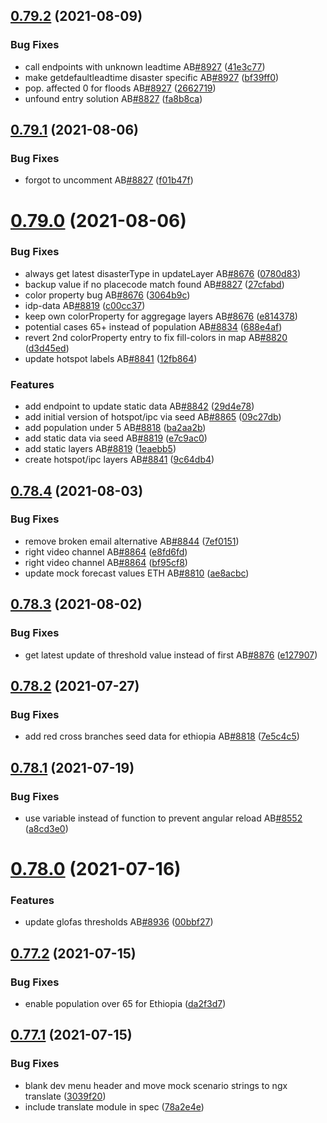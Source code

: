 ## [0.79.2](https://github.com/rodekruis/IBF-system/compare/v0.79.1...v0.79.2) (2021-08-09)


### Bug Fixes

* call endpoints with unknown leadtime AB[#8927](https://github.com/rodekruis/IBF-system/issues/8927) ([41e3c77](https://github.com/rodekruis/IBF-system/commit/41e3c7735ac97b28e6ecd40b515dfa9497cca3a8))
* make getdefaultleadtime disaster specific AB[#8927](https://github.com/rodekruis/IBF-system/issues/8927) ([bf39ff0](https://github.com/rodekruis/IBF-system/commit/bf39ff057c2fa4b16c51af4ac72ca086d7437722))
* pop. affected 0 for floods AB[#8927](https://github.com/rodekruis/IBF-system/issues/8927) ([2662719](https://github.com/rodekruis/IBF-system/commit/26627190e3405a9e9ccb400b0871ae15d1eaa5ab))
* unfound entry solution AB[#8827](https://github.com/rodekruis/IBF-system/issues/8827) ([fa8b8ca](https://github.com/rodekruis/IBF-system/commit/fa8b8ca7d8cd6e09be43b5d56b1e1da87391bcab))



## [0.79.1](https://github.com/rodekruis/IBF-system/compare/v0.79.0...v0.79.1) (2021-08-06)


### Bug Fixes

* forgot to uncomment AB[#8827](https://github.com/rodekruis/IBF-system/issues/8827) ([f01b47f](https://github.com/rodekruis/IBF-system/commit/f01b47fee8d1a1b2512949eba6335ea2abd7180d))



# [0.79.0](https://github.com/rodekruis/IBF-system/compare/v0.78.4...v0.79.0) (2021-08-06)


### Bug Fixes

* always get latest disasterType in updateLayer AB[#8676](https://github.com/rodekruis/IBF-system/issues/8676) ([0780d83](https://github.com/rodekruis/IBF-system/commit/0780d8362167a724cc80a5525ece731ce008fe14))
* backup value if no placecode match found AB[#8827](https://github.com/rodekruis/IBF-system/issues/8827) ([27cfabd](https://github.com/rodekruis/IBF-system/commit/27cfabd0095e881a8074cf337214463842bb6d17))
* color property bug AB[#8676](https://github.com/rodekruis/IBF-system/issues/8676) ([3064b9c](https://github.com/rodekruis/IBF-system/commit/3064b9c50c3585e24e6fbd0a10e01cfb90b458f9))
* idp-data AB[#8819](https://github.com/rodekruis/IBF-system/issues/8819) ([c00cc37](https://github.com/rodekruis/IBF-system/commit/c00cc375d25fbc84f8c8c68968fb49c1a737a3dc))
* keep own colorProperty for aggregage layers AB[#8676](https://github.com/rodekruis/IBF-system/issues/8676) ([e814378](https://github.com/rodekruis/IBF-system/commit/e81437869b2f2c75510d69f66ace2d5464e59d1e))
* potential cases 65+ instead of population AB[#8834](https://github.com/rodekruis/IBF-system/issues/8834) ([688e4af](https://github.com/rodekruis/IBF-system/commit/688e4af8f032d818ae38526e137930618cd72eb5))
* revert 2nd colorProperty entry to fix fill-colors in map AB[#8820](https://github.com/rodekruis/IBF-system/issues/8820) ([d3d45ed](https://github.com/rodekruis/IBF-system/commit/d3d45ed356fe84e98412ab34ab6fd69fba8f5ec7))
* update hotspot labels AB[#8841](https://github.com/rodekruis/IBF-system/issues/8841) ([12fb864](https://github.com/rodekruis/IBF-system/commit/12fb864cf23a04bed1d4d768b063e85d2dd593bd))


### Features

* add endpoint to update static data AB[#8842](https://github.com/rodekruis/IBF-system/issues/8842) ([29d4e78](https://github.com/rodekruis/IBF-system/commit/29d4e783244bdc0af7c6ded5cac1c5036a44e64f))
* add initial version of hotspot/ipc via seed AB[#8865](https://github.com/rodekruis/IBF-system/issues/8865) ([09c27db](https://github.com/rodekruis/IBF-system/commit/09c27db478958b3029bb7fafa6619eee88112e3b))
* add population under 5 AB[#8818](https://github.com/rodekruis/IBF-system/issues/8818) ([ba2aa2b](https://github.com/rodekruis/IBF-system/commit/ba2aa2b8c53a2cc94d7772cba7d12ba9648d9ea7))
* add static data via seed AB[#8819](https://github.com/rodekruis/IBF-system/issues/8819) ([e7c9ac0](https://github.com/rodekruis/IBF-system/commit/e7c9ac0cb85a788a6144c330cdb087deb4a007fc))
* add static layers AB[#8819](https://github.com/rodekruis/IBF-system/issues/8819) ([1eaebb5](https://github.com/rodekruis/IBF-system/commit/1eaebb5a8c718bc54151f6e3292b6c4b093eae42))
* create hotspot/ipc layers AB[#8841](https://github.com/rodekruis/IBF-system/issues/8841) ([9c64db4](https://github.com/rodekruis/IBF-system/commit/9c64db4e5146e341791a76363e81bdf15e6c58dc))



## [0.78.4](https://github.com/rodekruis/IBF-system/compare/v0.78.3...v0.78.4) (2021-08-03)


### Bug Fixes

* remove broken email alternative AB[#8844](https://github.com/rodekruis/IBF-system/issues/8844) ([7ef0151](https://github.com/rodekruis/IBF-system/commit/7ef015179abd77c654ed72d199c72c7b1a275fef))
* right video channel AB[#8864](https://github.com/rodekruis/IBF-system/issues/8864) ([e8fd6fd](https://github.com/rodekruis/IBF-system/commit/e8fd6fdce277298ba68df5d12a021c23c5fb723d))
* right video channel AB[#8864](https://github.com/rodekruis/IBF-system/issues/8864) ([bf95cf8](https://github.com/rodekruis/IBF-system/commit/bf95cf84bb28afce11ebef96a9cc60f45c3ac8c5))
* update mock forecast values ETH AB[#8810](https://github.com/rodekruis/IBF-system/issues/8810) ([ae8acbc](https://github.com/rodekruis/IBF-system/commit/ae8acbc9774938482aafce4bd85385cb5ae61eb7))



## [0.78.3](https://github.com/rodekruis/IBF-system/compare/v0.78.2...v0.78.3) (2021-08-02)


### Bug Fixes

* get latest update of threshold value instead of first AB[#8876](https://github.com/rodekruis/IBF-system/issues/8876) ([e127907](https://github.com/rodekruis/IBF-system/commit/e127907209075ffe3c2b8454e6f7d0b9acd079fe))



## [0.78.2](https://github.com/rodekruis/IBF-system/compare/v0.78.1...v0.78.2) (2021-07-27)


### Bug Fixes

* add red cross branches seed data for ethiopia AB[#8818](https://github.com/rodekruis/IBF-system/issues/8818) ([7e5c4c5](https://github.com/rodekruis/IBF-system/commit/7e5c4c5c28ec6a43f0873c681ff56342689fc242))



## [0.78.1](https://github.com/rodekruis/IBF-system/compare/v0.78.0...v0.78.1) (2021-07-19)


### Bug Fixes

* use variable instead of function to prevent angular reload AB[#8552](https://github.com/rodekruis/IBF-system/issues/8552) ([a8cd3e0](https://github.com/rodekruis/IBF-system/commit/a8cd3e0ab011064c87081966641c2125e3baa825))



# [0.78.0](https://github.com/rodekruis/IBF-system/compare/v0.77.2...v0.78.0) (2021-07-16)


### Features

* update glofas thresholds AB[#8936](https://github.com/rodekruis/IBF-system/issues/8936) ([00bbf27](https://github.com/rodekruis/IBF-system/commit/00bbf2735ad4d9f94a5d4794c11233bfa9262317))



## [0.77.2](https://github.com/rodekruis/IBF-system/compare/v0.77.1...v0.77.2) (2021-07-15)


### Bug Fixes

* enable population over 65 for Ethiopia ([da2f3d7](https://github.com/rodekruis/IBF-system/commit/da2f3d7ce2cf6410a4e9e938b0d35f09e838da79))



## [0.77.1](https://github.com/rodekruis/IBF-system/compare/v0.77.0...v0.77.1) (2021-07-15)


### Bug Fixes

* blank dev menu header and move mock scenario strings to ngx translate ([3039f20](https://github.com/rodekruis/IBF-system/commit/3039f20dbf29d26e30c77e2bce355abf1906549c))
* include translate module in spec ([78a2e4e](https://github.com/rodekruis/IBF-system/commit/78a2e4e95abeeb94ee8cf6e04a92f2ca71fc8305))



